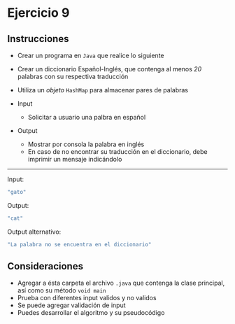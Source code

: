 # Ejercicio 9

## Instrucciones

- Crear un programa en `Java` que realice lo siguiente
  
- Crear un diccionario Español-Inglés, que contenga al menos *20* palabras con su respectiva traducción
- Utiliza un *objeto* `HashMap` para almacenar pares de palabras
- Input 
  - Solicitar a usuario una palbra en español
- Output
  - Mostrar por consola la palabra en inglés
  - En caso de no encontrar su traducción en el diccionario, debe imprimir un mensaje indicándolo

---

Input:
```Java
"gato"
```

Output:
```Java
"cat"
```

Output alternativo:
```Java
"La palabra no se encuentra en el diccionario"
```

## Consideraciones

- Agregar a ésta carpeta el archivo `.java` que contenga la clase principal, así como su método `void main`
- Prueba con diferentes input validos y no validos
- Se puede agregar validación de input
-  Puedes desarrollar el algoritmo y su pseudocódigo
